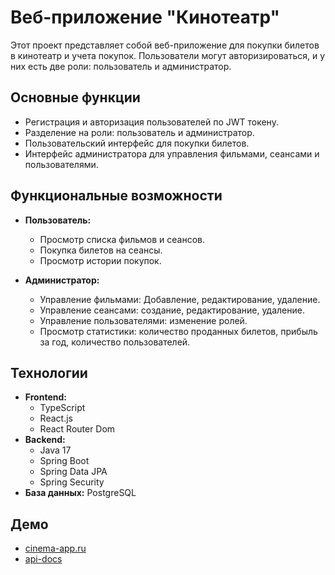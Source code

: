 # Веб-приложение "Кинотеатр"

Этот проект представляет собой веб-приложение для покупки билетов в кинотеатр и учета покупок. Пользователи могут авторизироваться, и у них есть две роли: пользователь и администратор. 

## Основные функции
- Регистрация и авторизация пользователей по JWT токену.
- Разделение на роли: пользователь и администратор.
- Пользовательский интерфейс для покупки билетов.
- Интерфейс администратора для управления фильмами, сеансами и пользователями.

## Функциональные возможности
- **Пользователь:**
  - Просмотр списка фильмов и сеансов.
  - Покупка билетов на сеансы.
  - Просмотр истории покупок.

- **Администратор:**
  - Управление фильмами: Добавление, редактирование, удаление.
  - Управление сеансами: создание, редактирование, удаление.
  - Управление пользователями: изменение ролей.
  - Просмотр статистики: количество проданных билетов, прибыль за год, количество пользователей. 

## Технологии
- **Frontend:** 
  - TypeScript
  - React.js
  - React Router Dom
- **Backend:** 
  - Java 17
  - Spring Boot
  - Spring Data JPA
  - Spring Security
- **База данных:** PostgreSQL

## Демо
- [cinema-app.ru](http://cinema-app.ru)
- [api-docs](http://79.174.84.237:8080/swagger-ui/index.html)
